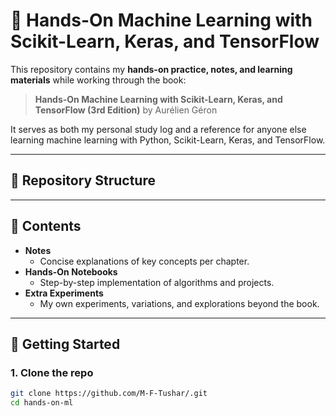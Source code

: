 # 📘 Hands-On Machine Learning with Scikit-Learn, Keras, and TensorFlow  

This repository contains my **hands-on practice, notes, and learning materials** while working through the book:  

> **Hands-On Machine Learning with Scikit-Learn, Keras, and TensorFlow (3rd Edition)** by Aurélien Géron  

It serves as both my personal study log and a reference for anyone else learning machine learning with Python, Scikit-Learn, Keras, and TensorFlow.  

---

## 📂 Repository Structure  


---

## 📝 Contents  

- **Notes**  
  - Concise explanations of key concepts per chapter.  
- **Hands-On Notebooks**  
  - Step-by-step implementation of algorithms and projects.    
- **Extra Experiments**  
  - My own experiments, variations, and explorations beyond the book.  

---

## 🚀 Getting Started  

### 1. Clone the repo  
```bash
git clone https://github.com/M-F-Tushar/.git
cd hands-on-ml
